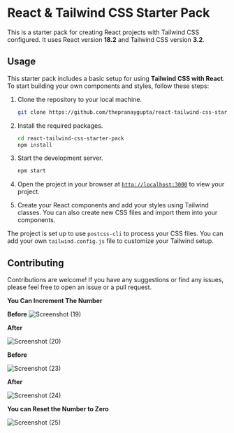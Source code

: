 # React & Tailwind CSS Starter Pack

This is a starter pack for creating React projects with Tailwind CSS configured. It uses React version **18.2** and Tailwind CSS version **3.2**.

## Usage

This starter pack includes a basic setup for using **Tailwind CSS with React**. To start building your own components and styles, follow these steps:

1. Clone the repository to your local machine.
    ```sh
    git clone https://github.com/thepranaygupta/react-tailwind-css-starter-pack.git
    ```

1. Install the required packages.
    ```sh
    cd react-tailwind-css-starter-pack
    npm install
    ```

1. Start the development server.
    ```sh
    npm start
    ```
1. Open the project in your browser at [`http://localhost:3000`](http://localhost:3000) to view your project.
1. Create your React components and add your styles using Tailwind classes. You can also create new CSS files and import them into your components.

The project is set up to use `postcss-cli` to process your CSS files. You can add your own `tailwind.config.js` file to customize your Tailwind setup.

## Contributing

Contributions are welcome! If you have any suggestions or find any issues, please feel free to open an issue or a pull request.


**You Can Increment The Number**

**Before**
![Screenshot (19)](https://user-images.githubusercontent.com/88494743/230815565-fc378b20-89b7-4f6a-8b35-e44e6939e5a2.png)

**After**


![Screenshot (20)](https://user-images.githubusercontent.com/88494743/230815569-41b4016d-da8d-4cff-a362-3da1c353ba2e.png)

**Before**

![Screenshot (23)](https://user-images.githubusercontent.com/88494743/230815570-ad3cbd8e-588d-4f92-a8bf-c537ac646db4.png)


**After**


![Screenshot (24)](https://user-images.githubusercontent.com/88494743/230815571-bf3feab2-10b9-468a-bff8-6c544758a4af.png)

**You can Reset the Number to Zero**


![Screenshot (25)](https://user-images.githubusercontent.com/88494743/230815573-c4838dbd-e14f-4237-9a55-d76185e3e07c.png)

